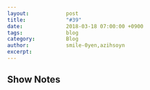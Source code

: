 ```yaml
---
layout:            post
title:             "#39"
date:              2018-03-18 07:00:00 +0900
tags:              blog
category:          Blog
author:            smile-0yen,azihsoyn
excerpt:           
---
```


## Show Notes
